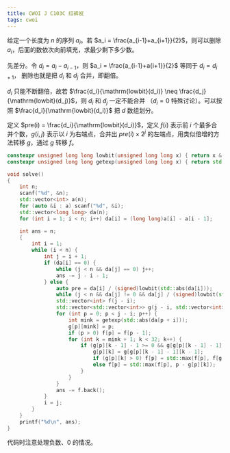 ```yaml
---
title: CWOI J C103C 红裤衩
tags: cwoi
---
```


给定一个长度为 $n$ 的序列 $a_i$。若 $a_i = \frac{a_{i-1}+a_{i+1}}{2}$，则可以删除 $a_i$，后面的数依次向前填充，求最少剩下多少数。

先差分。令 $d_i = a_i - a_{i-1}$，则 $a_i = \frac{a_{i-1}+a{i+1}}{2}$ 等同于 $d_i = d_{i+1}$，
删除也就是把 $d_i$ 和 $d_j$ 合并，即翻倍。

$d_i$ 只能不断翻倍，故若 $\frac{d_i}{\mathrm{lowbit}(d_i)} \neq \frac{d_j}{\mathrm{lowbit}(d_j)}$，则 $d_i$ 和 $d_j$ 一定不能合并
（$d_i=0$ 特殊讨论）。可以按照 $\frac{d_i}{\mathrm{lowbit}(d_i)}$ 把 $d$ 数组划分。

定义 $pre(i) = \frac{d_i}{\mathrm{lowbit}(d_i)}$，定义 $f(i)$ 表示前 $i$ 个最多合并个数，$g(i, j)$ 表示以 $i$ 为右端点，合并出
$pre(i) \times 2^j$ 的左端点，用类似倍增的方法转移 $g$，通过 $g$ 转移 $f$。

```cpp
constexpr unsigned long long lowbit(unsigned long long x) { return x & -x; }
constexpr unsigned long long getexp(unsigned long long x) { return std::popcount(lowbit(x) - 1); }

void solve()
{
    int n;
    scanf("%d", &n);
    std::vector<int> a(n);
    for (auto &i : a) scanf("%d", &i);
    std::vector<long long> da(n);
    for (int i = 1; i < n; i++) da[i] = (long long)a[i] - a[i - 1];

    int ans = n;
    {
        int i = 1;
        while (i < n) {
            int j = i + 1;
            if (da[i] == 0) {
                while (j < n && da[j] == 0) j++;
                ans -= j - i - 1;
            } else {
                auto pre = da[i] / (signed)lowbit(std::abs(da[i]));
                while (j < n && da[j] != 0 && da[j] / (signed)lowbit(std::abs(da[j])) == pre) j++;
                std::vector<int> f(j - i);
                std::vector<std::vector<int>> g(j - i, std::vector<int>(32, -1));
                for (int p = 0; p < j - i; p++) {
                    int mink = getexp(std::abs(da[p + i]));
                    g[p][mink] = p;
                    if (p > 0) f[p] = f[p - 1];
                    for (int k = mink + 1; k < 32; k++) {
                        if (g[p][k - 1] - 1 >= 0 && g[g[p][k - 1] - 1][k - 1] >= 0) {
                            g[p][k] = g[g[p][k - 1] - 1][k - 1];
                            if (g[p][k] > 0) f[p] = std::max(f[p], f[g[p][k] - 1] + (p - g[p][k]));
                            else f[p] = std::max(f[p], p - g[p][k]);
                        }
                    }
                }
                ans -= f.back();
            }
            i = j;
        }
    }
    printf("%d\n", ans);
}
```

代码时注意处理负数、0 的情况。
